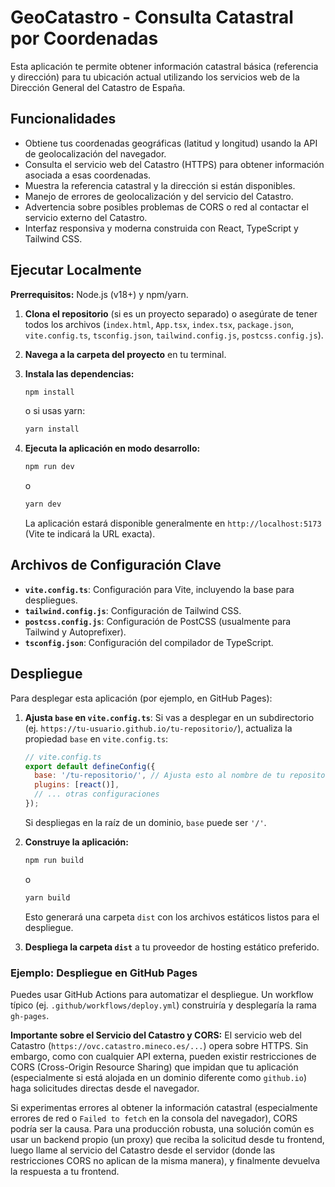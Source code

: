 # GeoCatastro - Consulta Catastral por Coordenadas

Esta aplicación te permite obtener información catastral básica (referencia y dirección) para tu ubicación actual utilizando los servicios web de la Dirección General del Catastro de España.

## Funcionalidades

*   Obtiene tus coordenadas geográficas (latitud y longitud) usando la API de geolocalización del navegador.
*   Consulta el servicio web del Catastro (HTTPS) para obtener información asociada a esas coordenadas.
*   Muestra la referencia catastral y la dirección si están disponibles.
*   Manejo de errores de geolocalización y del servicio del Catastro.
*   Advertencia sobre posibles problemas de CORS o red al contactar el servicio externo del Catastro.
*   Interfaz responsiva y moderna construida con React, TypeScript y Tailwind CSS.

## Ejecutar Localmente

**Prerrequisitos:** Node.js (v18+) y npm/yarn.

1.  **Clona el repositorio** (si es un proyecto separado) o asegúrate de tener todos los archivos (`index.html`, `App.tsx`, `index.tsx`, `package.json`, `vite.config.ts`, `tsconfig.json`, `tailwind.config.js`, `postcss.config.js`).

2.  **Navega a la carpeta del proyecto** en tu terminal.

3.  **Instala las dependencias:**
    ```bash
    npm install
    ```
    o si usas yarn:
    ```bash
    yarn install
    ```

4.  **Ejecuta la aplicación en modo desarrollo:**
    ```bash
    npm run dev
    ```
    o
    ```bash
    yarn dev
    ```
    La aplicación estará disponible generalmente en `http://localhost:5173` (Vite te indicará la URL exacta).

## Archivos de Configuración Clave

*   **`vite.config.ts`**: Configuración para Vite, incluyendo la base para despliegues.
*   **`tailwind.config.js`**: Configuración de Tailwind CSS.
*   **`postcss.config.js`**: Configuración de PostCSS (usualmente para Tailwind y Autoprefixer).
*   **`tsconfig.json`**: Configuración del compilador de TypeScript.

## Despliegue

Para desplegar esta aplicación (por ejemplo, en GitHub Pages):

1.  **Ajusta `base` en `vite.config.ts`**:
    Si vas a desplegar en un subdirectorio (ej. `https://tu-usuario.github.io/tu-repositorio/`), actualiza la propiedad `base` en `vite.config.ts`:
    ```javascript
    // vite.config.ts
    export default defineConfig({
      base: '/tu-repositorio/', // Ajusta esto al nombre de tu repositorio
      plugins: [react()],
      // ... otras configuraciones
    });
    ```
    Si despliegas en la raíz de un dominio, `base` puede ser `'/'`.

2.  **Construye la aplicación:**
    ```bash
    npm run build
    ```
    o
    ```bash
    yarn build
    ```
    Esto generará una carpeta `dist` con los archivos estáticos listos para el despliegue.

3.  **Despliega la carpeta `dist`** a tu proveedor de hosting estático preferido.

### Ejemplo: Despliegue en GitHub Pages

Puedes usar GitHub Actions para automatizar el despliegue. Un workflow típico (ej. `.github/workflows/deploy.yml`) construiría y desplegaría la rama `gh-pages`.

**Importante sobre el Servicio del Catastro y CORS:**
El servicio web del Catastro (`https://ovc.catastro.mineco.es/...`) opera sobre HTTPS. Sin embargo, como con cualquier API externa, pueden existir restricciones de CORS (Cross-Origin Resource Sharing) que impidan que tu aplicación (especialmente si está alojada en un dominio diferente como `github.io`) haga solicitudes directas desde el navegador.

Si experimentas errores al obtener la información catastral (especialmente errores de red o `Failed to fetch` en la consola del navegador), CORS podría ser la causa. Para una producción robusta, una solución común es usar un backend propio (un proxy) que reciba la solicitud desde tu frontend, luego llame al servicio del Catastro desde el servidor (donde las restricciones CORS no aplican de la misma manera), y finalmente devuelva la respuesta a tu frontend.
